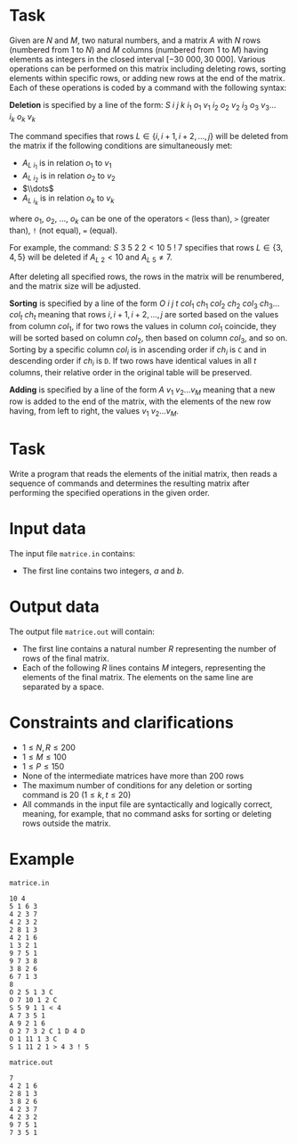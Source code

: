 # Task

Given are $N$ and $M$, two natural numbers, and a matrix $A$ with $N$ rows (numbered from $1$ to $N$) and $M$ columns (numbered from $1$ to $M$) having elements as integers in the closed interval $[-30\ 000, 30\ 000]$. Various operations can be performed on this matrix including deleting rows, sorting elements within specific rows, or adding new rows at the end of the matrix. Each of these operations is coded by a command with the following syntax:

**Deletion** is specified by a line of the form: $S \ i \ j \ k \ i_1 \ o_1 \ v_1 \ i_2 \ o_2 \ v_2 \ i_3 \ o_3 \ v_3 \dots i_k \ o_k \ v_k$

The command specifies that rows $L \in \{i, i+1, i+2, \dots, j \}$ will be deleted from the matrix if the following conditions are simultaneously met:

- $A_{L \ i_1}$ is in relation $o_1$ to $v_1$
- $A_{L \ i_2}$ is in relation $o_2$ to $v_2$
- $\\dots$
- $A_{L \ i_k}$ is in relation $o_k$ to $v_k$

where $o_1$, $o_2$, $\dots$, $o_k$ can be one of the operators `<` (less than), `>` (greater than), `!` (not equal), `=` (equal).

For example, the command: $S \ 3 \ 5 \ 2 \ 2 < 10 \ 5 \ ! \ 7$ specifies that rows $L \in \{3, 4, 5 \}$ will be deleted if $A_{L \ 2} < 10$ and $A_{L \ 5} \neq 7$.

After deleting all specified rows, the rows in the matrix will be renumbered, and the matrix size will be adjusted.

**Sorting** is specified by a line of the form $O \ i \ j \ t \ col_1 \ ch_1 \ col_2 \ ch_2 \ col_3 \ ch_3 \dots col_t \ ch_t$ meaning that rows $i, i+1, i+2, \dots, j$ are sorted based on the values from column $col_1$, if for two rows the values in column $col_1$ coincide, they will be sorted based on column $col_2$, then based on column $col_3$, and so on. Sorting by a specific column $col_i$ is in ascending order if $ch_i$ is `C` and in descending order if $ch_i$ is `D`. If two rows have identical values in all $t$ columns, their relative order in the original table will be preserved.

**Adding** is specified by a line of the form $A \ v_1 \ v_2 \dots v_M$ meaning that a new row is added to the end of the matrix, with the elements of the new row having, from left to right, the values $v_1 \ v_2 \dots v_M$.

# Task

Write a program that reads the elements of the initial matrix, then reads a sequence of commands and determines the resulting matrix after performing the specified operations in the given order.

# Input data

The input file `matrice.in` contains:
- The first line contains two integers, $a$ and $b$.

# Output data

The output file `matrice.out` will contain:
- The first line contains a natural number $R$ representing the number of rows of the final matrix.
- Each of the following $R$ lines contains $M$ integers, representing the elements of the final matrix. The elements on the same line are separated by a space.

# Constraints and clarifications

- $1 \leq N, R \leq 200$
- $1 \leq M \leq 100$
- $1 \leq P \leq 150$
- None of the intermediate matrices have more than $200$ rows
- The maximum number of conditions for any deletion or sorting command is $20$ ($1 \leq k, t \leq 20$)
- All commands in the input file are syntactically and logically correct, meaning, for example, that no command asks for sorting or deleting rows outside the matrix.

# Example

`matrice.in`
```
10 4
5 1 6 3
4 2 3 7
4 2 3 2
2 8 1 3
4 2 1 6
1 3 2 1
9 7 5 1
9 7 3 8
3 8 2 6
6 7 1 3
8
O 2 5 1 3 C
O 7 10 1 2 C
S 5 9 1 1 < 4
A 7 3 5 1
A 9 2 1 6
O 2 7 3 2 C 1 D 4 D
O 1 11 1 3 C
S 1 11 2 1 > 4 3 ! 5
```

`matrice.out`
```
7
4 2 1 6
2 8 1 3
3 8 2 6
4 2 3 7
4 2 3 2
9 7 5 1
7 3 5 1
```